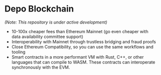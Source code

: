 # Depo Blockchain 

*(Note: This repository is under active development)*

- 10-100x cheaper fees than Ethereum Mainnet (go even cheaper with data availability committee support)
- Interoperability with Mainnet through trustless bridging and fraud proofs
- Close Ethereum Compatibility, so you can use the same workflows and tooling
- Smart contracts in a more performant VM with Rust, C++, or other languages that can compile to WASM. These contracts can interoperate synchronously with the EVM.
